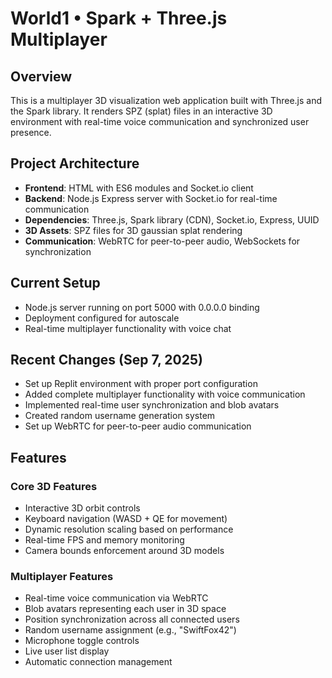 # World1 • Spark + Three.js Multiplayer

## Overview
This is a multiplayer 3D visualization web application built with Three.js and the Spark library. It renders SPZ (splat) files in an interactive 3D environment with real-time voice communication and synchronized user presence.

## Project Architecture
- **Frontend**: HTML with ES6 modules and Socket.io client
- **Backend**: Node.js Express server with Socket.io for real-time communication
- **Dependencies**: Three.js, Spark library (CDN), Socket.io, Express, UUID
- **3D Assets**: SPZ files for 3D gaussian splat rendering
- **Communication**: WebRTC for peer-to-peer audio, WebSockets for synchronization

## Current Setup
- Node.js server running on port 5000 with 0.0.0.0 binding
- Deployment configured for autoscale
- Real-time multiplayer functionality with voice chat

## Recent Changes (Sep 7, 2025)
- Set up Replit environment with proper port configuration
- Added complete multiplayer functionality with voice communication
- Implemented real-time user synchronization and blob avatars
- Created random username generation system
- Set up WebRTC for peer-to-peer audio communication

## Features
### Core 3D Features
- Interactive 3D orbit controls
- Keyboard navigation (WASD + QE for movement)
- Dynamic resolution scaling based on performance
- Real-time FPS and memory monitoring
- Camera bounds enforcement around 3D models

### Multiplayer Features
- Real-time voice communication via WebRTC
- Blob avatars representing each user in 3D space
- Position synchronization across all connected users
- Random username assignment (e.g., "SwiftFox42")
- Microphone toggle controls
- Live user list display
- Automatic connection management
